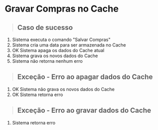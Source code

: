 # Gravar Compras no Cache

> ## Caso de sucesso

1. Sistema executa o comando "Salvar Compras"
2. Sistema cria uma data para ser armazenada no Cache
3. OK Sistema apaga os dados do Cache atual
4. Sistema grava os novos dados do Cache
5. Sistema não retorna nenhum erro

> ## Exceção - Erro ao apagar dados do Cache

1. OK Sistema não grava os novos dados do Cache
2. OK Sistema retorna erro

> ## Exceção - Erro ao gravar dados do Cache

1. Sistema retorna erro
